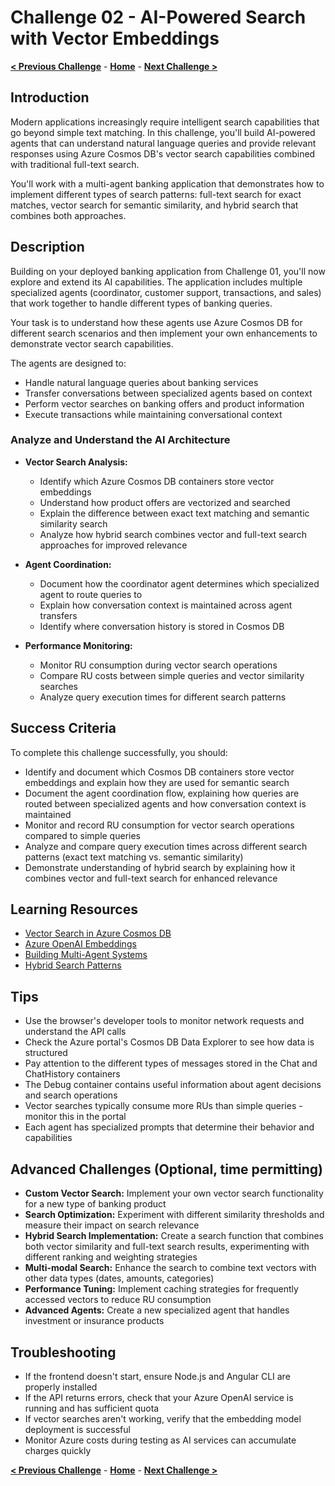 # Challenge 02 - AI-Powered Search with Vector Embeddings

**[< Previous Challenge](./Challenge-01.md)** - **[Home](../README.md)** - **[Next Challenge >](./Challenge-03.md)**

## Introduction

Modern applications increasingly require intelligent search capabilities that go beyond simple text matching. In this challenge, you'll build AI-powered agents that can understand natural language queries and provide relevant responses using Azure Cosmos DB's vector search capabilities combined with traditional full-text search.

You'll work with a multi-agent banking application that demonstrates how to implement different types of search patterns: full-text search for exact matches, vector search for semantic similarity, and hybrid search that combines both approaches.

## Description

Building on your deployed banking application from Challenge 01, you'll now explore and extend its AI capabilities. The application includes multiple specialized agents (coordinator, customer support, transactions, and sales) that work together to handle different types of banking queries.

Your task is to understand how these agents use Azure Cosmos DB for different search scenarios and then implement your own enhancements to demonstrate vector search capabilities.

The agents are designed to:
- Handle natural language queries about banking services
- Transfer conversations between specialized agents based on context
- Perform vector searches on banking offers and product information
- Execute transactions while maintaining conversational context

### Analyze and Understand the AI Architecture

- **Vector Search Analysis:**
  - Identify which Azure Cosmos DB containers store vector embeddings
  - Understand how product offers are vectorized and searched
  - Explain the difference between exact text matching and semantic similarity search
  - Analyze how hybrid search combines vector and full-text search approaches for improved relevance

- **Agent Coordination:**
  - Document how the coordinator agent determines which specialized agent to route queries to
  - Explain how conversation context is maintained across agent transfers
  - Identify where conversation history is stored in Cosmos DB

- **Performance Monitoring:**
  - Monitor RU consumption during vector search operations
  - Compare RU costs between simple queries and vector similarity searches
  - Analyze query execution times for different search patterns

## Success Criteria

To complete this challenge successfully, you should:

- Identify and document which Cosmos DB containers store vector embeddings and explain how they are used for semantic search
- Document the agent coordination flow, explaining how queries are routed between specialized agents and how conversation context is maintained
- Monitor and record RU consumption for vector search operations compared to simple queries
- Analyze and compare query execution times across different search patterns (exact text matching vs. semantic similarity)
- Demonstrate understanding of hybrid search by explaining how it combines vector and full-text search for enhanced relevance

## Learning Resources

- [Vector Search in Azure Cosmos DB](https://docs.microsoft.com/azure/cosmos-db/vector-search)
- [Azure OpenAI Embeddings](https://docs.microsoft.com/azure/cognitive-services/openai/concepts/embeddings)
- [Building Multi-Agent Systems](https://docs.microsoft.com/azure/cognitive-services/openai/concepts/advanced-usage)
- [Hybrid Search Patterns](https://docs.microsoft.com/azure/search/hybrid-search-overview)

## Tips

- Use the browser's developer tools to monitor network requests and understand the API calls
- Check the Azure portal's Cosmos DB Data Explorer to see how data is structured
- Pay attention to the different types of messages stored in the Chat and ChatHistory containers
- The Debug container contains useful information about agent decisions and search operations
- Vector searches typically consume more RUs than simple queries - monitor this in the portal
- Each agent has specialized prompts that determine their behavior and capabilities

## Advanced Challenges (Optional, time permitting)

- **Custom Vector Search:** Implement your own vector search functionality for a new type of banking product
- **Search Optimization:** Experiment with different similarity thresholds and measure their impact on search relevance
- **Hybrid Search Implementation:** Create a search function that combines both vector similarity and full-text search results, experimenting with different ranking and weighting strategies
- **Multi-modal Search:** Enhance the search to combine text vectors with other data types (dates, amounts, categories)
- **Performance Tuning:** Implement caching strategies for frequently accessed vectors to reduce RU consumption
- **Advanced Agents:** Create a new specialized agent that handles investment or insurance products

## Troubleshooting

- If the frontend doesn't start, ensure Node.js and Angular CLI are properly installed
- If the API returns errors, check that your Azure OpenAI service is running and has sufficient quota
- If vector searches aren't working, verify that the embedding model deployment is successful
- Monitor Azure costs during testing as AI services can accumulate charges quickly

**[< Previous Challenge](./Challenge-01.md)** - **[Home](../README.md)** - **[Next Challenge >](./Challenge-03.md)**
